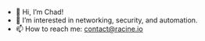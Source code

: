 - 👋 Hi, I’m Chad!
- 👀 I’m interested in networking, security, and automation.
- 📫 How to reach me: contact@racine.io

<!---
chadwikx/chadwikx is a ✨ special ✨ repository because its `README.md` (this file) appears on your GitHub profile.
You can click the Preview link to take a look at your changes.
--->
